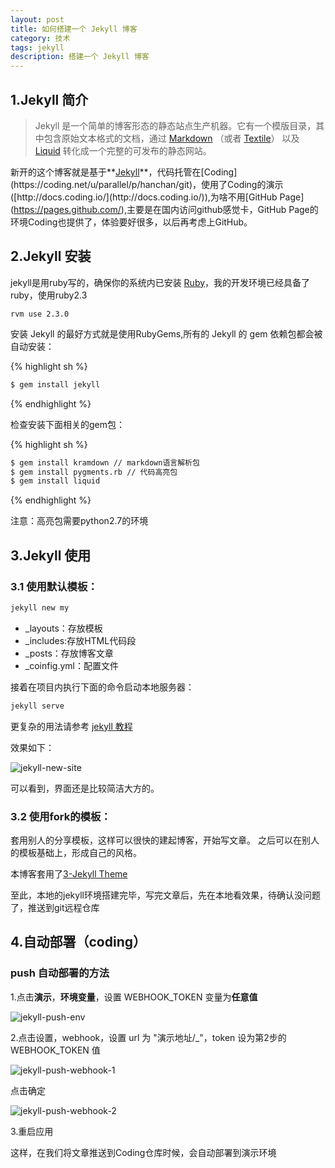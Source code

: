```yaml
---
layout: post
title: 如何搭建一个 Jekyll 博客
category: 技术
tags: jekyll
description: 搭建一个 Jekyll 博客
---
```


## 1.Jekyll 简介
>Jekyll 是一个简单的博客形态的静态站点生产机器。它有一个模版目录，其中包含原始文本格式的文档，通过 [Markdown](http://daringfireball.net/projects/markdown/) （或者 [Textile](http://textile.sitemonks.com/)） 以及 [Liquid](http://docs.shopify.com/themes/liquid-basics) 转化成一个完整的可发布的静态网站。


新开的这个博客就是基于**[Jekyll](http://jekyll.bootcss.com/ "http://jekyll.bootcss.com/")**，代码托管在[Coding](https://coding.net/u/parallel/p/hanchan/git)，使用了Coding的演示([http://docs.coding.io/](http://docs.coding.io/)),为啥不用[GitHub Page](https://pages.github.com/),主要是在国内访问github感觉卡，GitHub Page的环境Coding也提供了，体验要好很多，以后再考虑上GitHub。

## 2.Jekyll 安装
jekyll是用ruby写的，确保你的系统内已安装 [Ruby](https://www.ruby-lang.org)，我的开发环境已经具备了ruby，使用ruby2.3

	rvm use 2.3.0

安装 Jekyll 的最好方式就是使用RubyGems,所有的 Jekyll 的 gem 依赖包都会被自动安装：

{% highlight sh %}
```bash
$ gem install jekyll
```
{% endhighlight %}

检查安装下面相关的gem包：

{% highlight sh %}
```bash
$ gem install kramdown // markdown语言解析包
$ gem install pygments.rb // 代码高亮包
$ gem install liquid 
```
{% endhighlight %}

注意：高亮包需要python2.7的环境

## 3.Jekyll 使用

### 3.1 使用默认模板：

```bash
jekyll new my
```

- _layouts：存放模板
- _includes:存放HTML代码段
- _posts：存放博客文章
- _coinfig.yml：配置文件

接着在项目内执行下面的命令启动本地服务器：

```bash
jekyll serve
```
更复杂的用法请参考 [jekyll 教程](http://jekyllcn.com/docs/home/)

效果如下：

![jekyll-new-site](http://7xr422.com1.z0.glb.clouddn.com/jekyll-new-1.png)

可以看到，界面还是比较简洁大方的。

### 3.2 使用fork的模板：

套用别人的分享模板，这样可以很快的建起博客，开始写文章。
之后可以在别人的模板基础上，形成自己的风格。

本博客套用了[3-Jekyll Theme](https://github.com/P233/3-Jekyll)

至此，本地的jekyll环境搭建完毕，写完文章后，先在本地看效果，待确认没问题了，推送到git远程仓库

## 4.自动部署（coding）

### push 自动部署的方法

1.点击**演示**，**环境变量**，设置 WEBHOOK_TOKEN 变量为**任意值**

![jekyll-push-env](http://7xr422.com1.z0.glb.clouddn.com/jekyll-push-env.png)

2.点击设置，webhook，设置 url 为 "演示地址/\_"，token 设为第2步的 WEBHOOK_TOKEN 值

![jekyll-push-webhook-1](http://7xr422.com1.z0.glb.clouddn.com/jekyll-push-webhook-1.png)

点击确定

![jekyll-push-webhook-2](http://7xr422.com1.z0.glb.clouddn.com/jekyll-push-webhook-2.png)

3.重启应用

这样，在我们将文章推送到Coding仓库时候，会自动部署到演示环境








